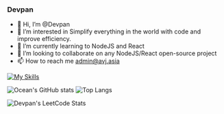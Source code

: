 ### Devpan

- 👋 Hi, I’m @Devpan
- 👀 I’m interested in Simplify everything in the world with code and improve efficiency.
- 🌱 I’m currently learning to NodeJS and React
- 💞️ I’m looking to collaborate on any NodeJS/React open-source project
- 📫 How to reach me admin@avj.asia

[![My Skills](https://skillicons.dev/icons?i=java,js,py,html,css,aws,linux,docker,jenkins,react,vue,mysql,mongodb,redis,sentry,github,githubactions,vercel&perline=12&theme=light)](https://skillicons.dev)


![Ocean's GitHub stats](https://github-readme-stats.vercel.app/api?username=Coean&include_all_commits=true&count_private=true&show_icons=true&hide_border=true)
![Top Langs](https://github-readme-stats.vercel.app/api/top-langs/?username=Coean&hide=Batchfile&layout=compact&hide_border=true&langs_count=8)

![Devpan's LeetCode Stats](https://stats.justsong.cn/api/leetcode/?username=Devpan&cn_username=devpan-4&theme=light&cn=true)

<!---
Coean/Coean is a ✨ special ✨ repository because its `README.md` (this file) appears on your GitHub profile.
You can click the Preview link to take a look at your changes.
--->
